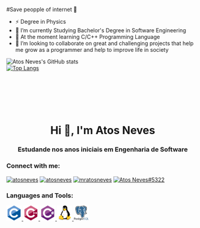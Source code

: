 #Save peopple of internet 👋

<!--
**AtosNeves/AtosNeves** is a ✨ _special_ ✨ repository because its `README.md` (this file) appears on your GitHub profile.

Here are some ideas to get you started:
-->
-  ⚡ Degree in Physics 
- 🔭 I’m currently Studying Bachelor's Degree in Software Engineering
- 🌱 At the moment learning C/C++ Programming Language
- 👯 I’m looking to collaborate on great and challenging projects that help me grow as a programmer 
and help to improve life in society
<!--
- 🤔 I’m looking for help with ...
- 💬 Ask me about ...
- 📫 How to reach me: 
- 😄 Pronouns: ...
- ⚡ Fun fact: ...
-->
![Atos Neves's GitHub stats](https://github-readme-stats.vercel.app/api?username=atosneves&show_icons=true&theme=nord)
<br>[![Top Langs](https://github-readme-stats.vercel.app/api/top-langs/?username=atosneves&layout=compact)](https://github.com/atosneves/github-readme-stats)

<br><br><br><br><br>

<h1 align="center">Hi 👋, I'm Atos Neves</h1>
<h3 align="center">Estudande nos anos iniciais em Engenharia de Software</h3>

<h3 align="left">Connect with me:</h3>
<p align="left">
<a href="https://linkedin.com/in/atosneves" target="blank"><img align="center" src="https://raw.githubusercontent.com/rahuldkjain/github-profile-readme-generator/neutral-icons/src/images/icons/Social/linked-in-alt.svg" alt="atosneves" height="30" width="40" /></a>
<a href="https://fb.com/atosneves" target="blank"><img align="center" src="https://raw.githubusercontent.com/rahuldkjain/github-profile-readme-generator/neutral-icons/src/images/icons/Social/facebook.svg" alt="atosneves" height="30" width="40" /></a>
<a href="https://instagram.com/mratosneves" target="blank"><img align="center" src="https://raw.githubusercontent.com/rahuldkjain/github-profile-readme-generator/neutral-icons/src/images/icons/Social/instagram.svg" alt="mratosneves" height="30" width="40" /></a>
<a href="https://discord.gg/Atos Neves#5322" target="blank"><img align="center" src="https://raw.githubusercontent.com/rahuldkjain/github-profile-readme-generator/neutral-icons/src/images/icons/Social/discord.svg" alt="Atos Neves#5322" height="30" width="40" /></a>
</p>

<h3 align="left">Languages and Tools:</h3>
<p align="left"> <a href="https://www.cprogramming.com/" target="_blank"> <img src="https://raw.githubusercontent.com/devicons/devicon/master/icons/c/c-original.svg" alt="c" width="40" height="40"/> </a> <a href="https://www.w3schools.com/cpp/" target="_blank"> <img src="https://raw.githubusercontent.com/devicons/devicon/master/icons/cplusplus/cplusplus-original.svg" alt="cplusplus" width="40" height="40"/> </a> <a href="https://www.w3schools.com/cs/" target="_blank"> <img src="https://raw.githubusercontent.com/devicons/devicon/master/icons/csharp/csharp-original.svg" alt="csharp" width="40" height="40"/> </a> <a href="https://www.linux.org/" target="_blank"> <img src="https://raw.githubusercontent.com/devicons/devicon/master/icons/linux/linux-original.svg" alt="linux" width="40" height="40"/> </a> <a href="https://www.postgresql.org" target="_blank"> <img src="https://raw.githubusercontent.com/devicons/devicon/master/icons/postgresql/postgresql-original-wordmark.svg" alt="postgresql" width="40" height="40"/> </a> </p>


